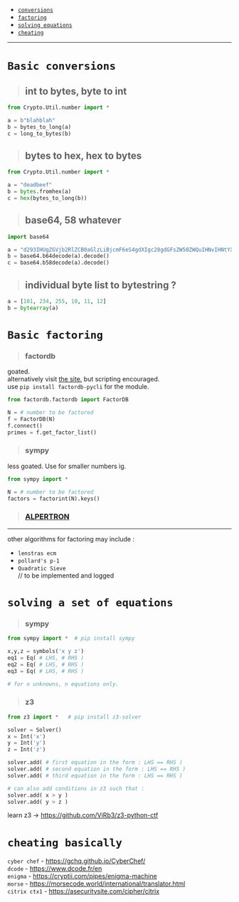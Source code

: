 
- [`conversions`](https://github.com/IC3lemon/cryptobible/tree/main/bread-and-butter.md#basic-conversions)
- [`factoring`](https://github.com/IC3lemon/cryptobible/tree/main/bread-and-butter.md#basic-factoring)
- [`solving equations`](https://github.com/IC3lemon/cryptobible/tree/main/bread-and-butter.md#solving-a-set-of-equations)
- [`cheating`](https://github.com/IC3lemon/cryptobible/tree/main/bread-and-butter.md#cheating-basically)
  
***
# `Basic conversions`

> ## int to bytes, byte to int
```py
from Crypto.Util.number import *

a = b"blahblah"
b = bytes_to_long(a)
c = long_to_bytes(b)
```
> ## bytes to hex, hex to bytes
```py
from Crypto.Util.number import *

a = "deadbeef"
b = bytes.fromhex(a)
c = hex(bytes_to_long(b))
```
> ## base64, 58 whatever
```py
import base64

a = "d293IHUgZGVjb2RlZCB0aGlzLiBjcmF6eS4gdXIgc28gdGFsZW50ZWQuIHNvIHNtYXJ0IA=="
b = base64.b64decode(a).decode()
c = base64.b58decode(a).decode()
```
> ## individual byte list to bytestring ?
```py
a = [101, 234, 255, 10, 11, 12]
b = bytearray(a)
```

# `Basic factoring`

> ### factordb

goated. \
alternatively visit <a href=https://factordb.com/>the site.</a> but scripting encouraged. \
use `pip install factordb-pycli` for the module.
```python
from factordb.factordb import FactorDB

N = # number to be factored
f = FactorDB(N)
f.connect()
primes = f.get_factor_list()
```

> ### sympy

less goated. Use for smaller numbers ig. 
```python
from sympy import *

N = # number to be factored
factors = factorint(N).keys()
```
> ### [ALPERTRON](https://www.alpertron.com.ar/ECM.HTM)
***

other algorithms for factoring may include : 
- `lenstras ecm`
- `pollard's p-1`
- `Quadratic Sieve`
 \
 // to be implemented and logged
# `solving a set of equations`

> ### sympy
```python
from sympy import *  # pip install sympy

x,y,z = symbols('x y z')
eq1 = Eq( # LHS, # RHS )
eq2 = Eq( # LHS, # RHS )
eq3 = Eq( # LHS, # RHS )

# for n unknowns, n equations only.
```

> ### z3
```python
from z3 import *   # pip install z3-solver

solver = Solver()
x = Int('x')
y = Int('y')
z = Int('z')

solver.add( # first equation in the form : LHS == RHS )
solver.add( # second equation in the form : LHS == RHS )
solver.add( # third equation in the form : LHS == RHS )

# can also add conditions in z3 such that :
solver.add( x > y )
solver.add( y > z )
```
learn z3 -> https://github.com/ViRb3/z3-python-ctf

# `cheating basically`

`cyber chef` -  https://gchq.github.io/CyberChef/ \
`dcode` -  https://www.dcode.fr/en \
`enigma` - https://cryptii.com/pipes/enigma-machine \
`morse` - https://morsecode.world/international/translator.html \
`citrix ctx1` - https://asecuritysite.com/cipher/citrix
